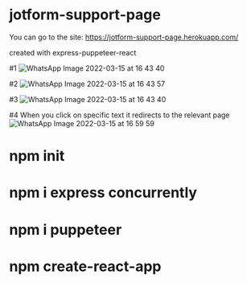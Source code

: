 # jotform-support-page

You can go to the site: https://jotform-support-page.herokuapp.com/

created with express-puppeteer-react

#1 ![WhatsApp Image 2022-03-15 at 16 43 40](https://user-images.githubusercontent.com/78323809/167862286-b5d8f0ab-39f4-4957-a53d-924c529e20ff.jpeg)


#2 ![WhatsApp Image 2022-03-15 at 16 43 57](https://user-images.githubusercontent.com/78323809/167862116-b6984776-d692-43d9-ac1f-1aceddcbd986.jpeg)


#3 ![WhatsApp Image 2022-03-15 at 16 43 40](https://user-images.githubusercontent.com/78323809/167862005-c748d982-bcf3-41ef-b065-ee8c6afa240a.jpeg)


#4 When you click on specific text it redirects to the relevant page ![WhatsApp Image 2022-03-15 at 16 59 59](https://user-images.githubusercontent.com/78323809/167862193-32edc303-24e0-418e-a523-20746c67f2ee.jpeg)


# npm init
# npm i express concurrently
# npm i puppeteer
# npm create-react-app
